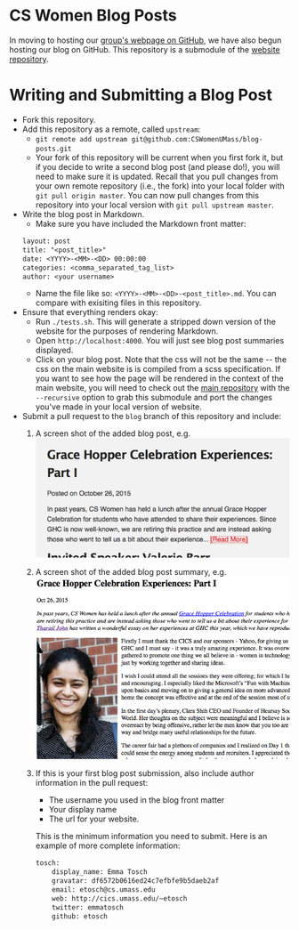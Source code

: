 # CS Women Blog Posts

In moving to hosting our [group's webpage on GitHub](http://cswomenumass.github.io), we have also begun hosting our blog on GitHub. This repository is a submodule of the [website repository](http://github.com/CSWomenUMass/cswomenumass.github.io).

# Writing and Submitting a Blog Post

* Fork this repository.
* Add this repository as a remote, called `upstream`:
  * `git remote add upstream git@github.com:CSWomenUMass/blog-posts.git`
  * Your fork of this repository will be current when you first fork it, but if you decide to write a second blog post (and please do!), you will need to make sure it is updated. Recall that you pull changes from your own remote repository (i.e., the fork) into your local folder with `git pull origin master`. You can now pull changes from this repository into your local version with `git pull upstream master`. 
* Write the blog post in Markdown.
  - Make sure you have included the Markdown front matter:
  ```
  layout: post
  title: "<post_title>"
  date: <YYYY>-<MM>-<DD> 00:00:00
  categories: <comma_separated_tag_list>
  author: <your username>
  ```
  - Name the file like so: `<YYYY>-<MM>-<DD>-<post_title>.md`. You can compare with exisiting files in this repository.
* Ensure that everything renders okay:
  * Run `./tests.sh`. This will generate a stripped down version of the website for the purposes of rendering Markdown.
  * Open `http://localhost:4000`. You will just see blog post summaries displayed.
  * Click on your blog post. Note that the css will not be the same -- the css on the main website is is compiled from a scss specification. If you want to see how the page will be rendered in the context of the main website, you will need to check out the [main repository](http://github.com:CSWomenUMass/cswomenumass.github.io) with the `--recursive` option to grab this submodule and port the changes you've made in your local version of website.
* Submit a pull request to the `blog` branch of this repository and include:
  1) A screen shot of the added blog post, e.g.
     ![Screen Shot of Post](images/screen_shot_post.png)
  2) A screen shot of the added blog post summary, e.g.
     ![Screen Shot of Summary](images/screen_shot_summary.png)
  3) If this is your first blog post submission, also include author information in the pull request:
     
     * The username you used in the blog front matter
     * Your display name
     * The url for your website. 
     
     This is the minimum information you need to submit. Here is an example of more complete information:
     ```
     tosch:
         display_name: Emma Tosch
         gravatar: df6572b0616ed24c7efbfe9b5daeb2af
         email: etosch@cs.umass.edu
         web: http://cics.umass.edu/~etosch
         twitter: emmatosch
         github: etosch
     ```
